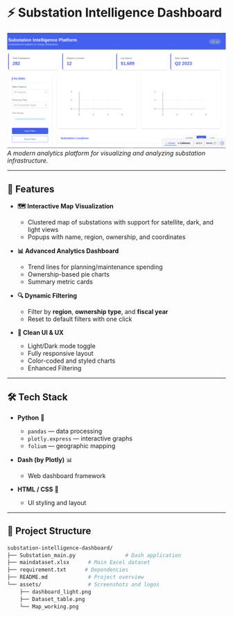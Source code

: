 # ⚡ Substation Intelligence Dashboard

![Dashboard Preview](assets/dashboard_light.png)  
*A modern analytics platform for visualizing and analyzing substation infrastructure.*

---

## 🌟 Features

- **🗺️ Interactive Map Visualization**  
  - Clustered map of substations with support for satellite, dark, and light views  
  - Popups with name, region, ownership, and coordinates  

- **📊 Advanced Analytics Dashboard**  
  - Trend lines for planning/maintenance spending  
  - Ownership-based pie charts  
  - Summary metric cards  

- **🔍 Dynamic Filtering**  
  - Filter by **region**, **ownership type**, and **fiscal year**  
  - Reset to default filters with one click  

- **🎨 Clean UI & UX**  
  - Light/Dark mode toggle  
  - Fully responsive layout  
  - Color-coded and styled charts
  - Enhanced Filtering

---

## 🛠️ Tech Stack

- **Python** 🐍  
  - `pandas` — data processing  
  - `plotly.express` — interactive graphs  
  - `folium` — geographic mapping  

- **Dash (by Plotly)** 📊  
  - Web dashboard framework  

- **HTML / CSS** 💅  
  - UI styling and layout  

---

## 📂 Project Structure

```bash
substation-intelligence-dashboard/
├── Substation_main.py                # Dash application
├── maindataset.xlsx      # Main Excel dataset
├── requirement.txt      # Dependencies
├── README.md             # Project overview
└── assets/               # Screenshots and logos
    ├── dashboard_light.png
    ├── Dataset_table.png
    └── Map_working.png
```
